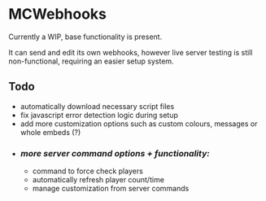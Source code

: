 # MCWebhooks

Currently a WIP, base functionality is present. 

It can send and edit its own webhooks, however live server testing is still non-functional, requiring an easier setup system. 


## Todo

* automatically download necessary script files
* fix javascript error detection logic during setup
* add more customization options such as custom colours, messages or whole embeds (?)
* ### *more server command options + functionality:*
  * command to force check players
  * automatically refresh player count/time
  * manage customization from server commands
